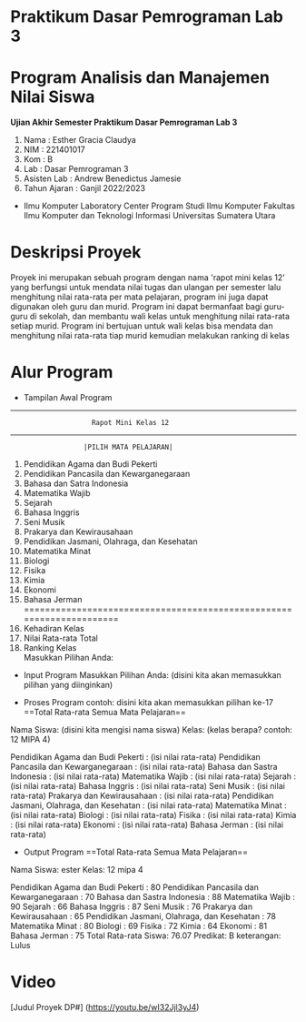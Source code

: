 # Praktikum Dasar Pemrograman Lab 3
# Program Analisis dan Manajemen Nilai Siswa
**Ujian Akhir Semester Praktikum Dasar Pemrograman Lab 3**
1. Nama : Esther Gracia Claudya
2. NIM : 221401017
3. Kom : B
4. Lab : Dasar Pemrograman 3
5. Asisten Lab : Andrew Benedictus Jamesie
6. Tahun Ajaran : Ganjil 2022/2023
- Ilmu Komputer Laboratory Center
Program Studi Ilmu Komputer
Fakultas Ilmu Komputer dan Teknologi Informasi
Universitas Sumatera Utara
# Deskripsi Proyek
Proyek ini merupakan sebuah program dengan nama 'rapot mini kelas 12' 
yang berfungsi untuk mendata nilai tugas dan ulangan per semester lalu 
menghitung nilai rata-rata per mata pelajaran, program ini juga
dapat digunakan oleh guru dan murid. Program ini dapat bermanfaat bagi
guru-guru di sekolah, dan membantu wali kelas untuk menghitung nilai rata-rata 
setiap murid. Program ini bertujuan untuk wali kelas bisa mendata dan menghitung
nilai rata-rata tiap murid kemudian melakukan ranking di kelas
# Alur Program
- Tampilan Awal Program

---------------------------------------------------------------------
                        Rapot Mini Kelas 12                          
---------------------------------------------------------------------
                      |PILIH MATA PELAJARAN|                         
 1. Pendidikan Agama dan Budi Pekerti                                
 2. Pendidikan Pancasila dan Kewarganegaraan                         
 3. Bahasa dan Satra Indonesia                                       
 4. Matematika Wajib                                                 
 5. Sejarah                                                          
 6. Bahasa Inggris                                                   
 7. Seni Musik                                                       
 8. Prakarya dan Kewirausahaan                                       
 9. Pendidikan Jasmani, Olahraga, dan Kesehatan                      
 10. Matematika Minat                                                
 11. Biologi                                                         
 12. Fisika                                                          
 13. Kimia                                                           
 14. Ekonomi                                                         
 15. Bahasa Jerman                                                   
=====================================================================
 16. Kehadiran Kelas                                                 
 17. Nilai Rata-rata Total                                           
 18. Ranking Kelas                                                   
Masukkan Pilihan Anda: 

- Input Program
Masukkan Pilihan Anda: (disini kita akan memasukkan pilihan yang diinginkan)

- Proses Program
contoh: disini kita akan memasukkan pilihan ke-17
==Total Rata-rata Semua Mata Pelajaran==

Nama Siswa: (disini kita mengisi nama siswa)
Kelas: (kelas berapa? contoh: 12 MIPA 4)

Pendidikan Agama dan Budi Pekerti           : (isi nilai rata-rata)
Pendidikan Pancasila dan Kewarganegaraan    : (isi nilai rata-rata)
Bahasa dan Sastra Indonesia                 : (isi nilai rata-rata)
Matematika Wajib                            : (isi nilai rata-rata) 
Sejarah                                     : (isi nilai rata-rata)
Bahasa Inggris                              : (isi nilai rata-rata)
Seni Musik                                  : (isi nilai rata-rata)
Prakarya dan Kewirausahaan                  : (isi nilai rata-rata)
Pendidikan Jasmani, Olahraga, dan Kesehatan : (isi nilai rata-rata)
Matematika Minat                            : (isi nilai rata-rata)
Biologi                                     : (isi nilai rata-rata)
Fisika                                      : (isi nilai rata-rata)
Kimia                                       : (isi nilai rata-rata)
Ekonomi                                     : (isi nilai rata-rata)
Bahasa Jerman                               : (isi nilai rata-rata)

- Output Program
==Total Rata-rata Semua Mata Pelajaran==

Nama Siswa: ester
Kelas: 12 mipa 4

Pendidikan Agama dan Budi Pekerti           : 80
Pendidikan Pancasila dan Kewarganegaraan    : 70
Bahasa dan Sastra Indonesia                 : 88
Matematika Wajib                            : 90 
Sejarah                                     : 66
Bahasa Inggris                              : 87
Seni Musik                                  : 76
Prakarya dan Kewirausahaan                  : 65
Pendidikan Jasmani, Olahraga, dan Kesehatan : 78
Matematika Minat                            : 80
Biologi                                     : 69
Fisika                                      : 72
Kimia                                       : 64
Ekonomi                                     : 81
Bahasa Jerman                               : 75
Total Rata-rata Siswa: 76.07
Predikat: B
keterangan: Lulus
# Video
[Judul Proyek DP#] (https://youtu.be/wI32Jjl3yJ4)
